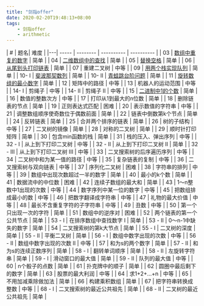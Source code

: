 ```yaml
---
title: "剑指offer"
date: 2020-02-20T19:48:13+08:00
tags: 
    - 剑指offer
    - arithmetic
---
```


| # | 题名| 难度 |
|---| ----- | -------- | ---------- | ---------- |
 | 03 | [数组中重复的数字](shu-zu-zhong-zhong-fu-de-shu-zi-lcof) | 简单 | 
 | 04 | [二维数组中的查找](er-wei-shu-zu-zhong-de-cha-zhao-lcof) | 简单 | 
 | 05 | [替换空格](ti-huan-kong-ge-lcof) | 简单 | 
 | 06 | [从尾到头打印链表](cong-wei-dao-tou-da-yin-lian-biao-lcof) | 简单 | 
 | 07 | 重建二叉树 | 中等 | 
 | 09 | [用两个栈实现队列](cong-wei-dao-tou-da-yin-lian-biao-lcof) | 简单 | 
 | 10- I | [斐波那契数列](fei-bo-na-qi-shu-lie-lcof) | 简单 | 
 | 10- II | [青蛙跳台阶问题](qing-wa-tiao-tai-jie-wen-ti-lcof) | 简单 | 
 | 11 | [旋转数组的最小数字](xuan-zhuan-shu-zu-de-zui-xiao-shu-zi-lcof) | 简单 | 
 | 12 | 矩阵中的路径 | 中等 | 
 | 13 | 机器人的运动范围 | 中等 | 
 | 14- I | 剪绳子 | 中等 | 
 | 14- II | 剪绳子 II | 中等 | 
 | 15 | [二进制中1的个数](er-jin-zhi-zhong-1de-ge-shu-lcof) | 简单 | 
 | 16 | 数值的整数次方 | 中等 | 
 | 17 | 打印从1到最大的n位数 | 简单 | 
 | 18 | 删除链表的节点 | 简单 | 
 | 19 | 正则表达式匹配 | 困难 | 
 | 20 | 表示数值的字符串 | 中等 | 
 | 21 | 调整数组顺序使奇数位于偶数前面 | 简单 | 
 | 22 | 链表中倒数第k个节点 | 简单 | 
 | 24 | 反转链表 | 简单 | 
 | 25 | 合并两个排序的链表 | 简单 | 
 | 26 | 树的子结构 | 中等 | 
 | 27 | 二叉树的镜像 | 简单 | 
 | 28 | 对称的二叉树 | 简单 | 
 | 29 | 顺时针打印矩阵 | 简单 | 
 | 30 | 包含min函数的栈 | 简单 | 
 | 31 | 栈的压入、弹出序列 | 中等 | 
 | 32 - I | 从上到下打印二叉树 | 中等 | 
 | 32 - II | 从上到下打印二叉树 II | 简单 | 
 | 32 - III | 从上到下打印二叉树 III | 中等 | 
 | 33 | 二叉搜索树的后序遍历序列 | 中等 | 
 | 34 | 二叉树中和为某一值的路径 | 中等 | 
 | 35 | 复杂链表的复制 | 中等 | 
 | 36 | 二叉搜索树与双向链表 | 中等 | 
 | 37 | 序列化二叉树 | 困难 | 
 | 38 | 字符串的排列 | 中等 | 
 | 39 | 数组中出现次数超过一半的数字 | 简单 | 
 | 40 | 最小的k个数 | 简单 | 
 | 41 | 数据流中的中位数 | 困难 | 
 | 42 | 连续子数组的最大和 | 简单 | 
 | 43 | 1～n整数中1出现的次数 | 中等 | 
 | 44 | 数字序列中某一位的数字 | 中等 | 
 | 45 | 把数组排成最小的数 | 中等 | 
 | 46 | 把数字翻译成字符串 | 中等 | 
 | 47 | 礼物的最大价值 | 中等 | 
 | 48 | 最长不含重复字符的子字符串 | 中等 | 
 | 49 | 丑数 | 中等 | 
 | 50 | 第一个只出现一次的字符 | 简单 | 
 | 51 | 数组中的逆序对 | 困难 | 
 | 52 | 两个链表的第一个公共节点 | 简单 | 
 | 53 - I | 在排序数组中查找数字 I | 简单 | 
 | 53 - II | 0～n-1中缺失的数字 | 简单 | 
 | 54 | 二叉搜索树的第k大节点 | 简单 | 
 | 55 - I | 二叉树的深度 | 简单 | 
 | 55 - II | 平衡二叉树 | 简单 | 
 | 56 - I | 数组中数字出现的次数 | 中等 | 
 | 56 - II | 数组中数字出现的次数 II | 中等 | 
 | 57 | 和为s的两个数字 | 简单 | 
 | 57 - II | 和为s的连续正数序列 | 简单 | 
 | 58 - I | 翻转单词顺序 | 简单 | 
 | 58 - II | 左旋转字符串 | 简单 | 
 | 59 - I | 滑动窗口的最大值 | 简单 | 
 | 59 - II | 队列的最大值 | 中等 | 
 | 60 | n个骰子的点数 | 简单 | 
 | 61 | 扑克牌中的顺子 | 简单 | 
 | 62 | 圆圈中最后剩下的数字 | 简单 | 
 | 63 | 股票的最大利润 | 中等 | 
 | 64 | 求1+2+…+n | 中等 | 
 | 65 | 不用加减乘除做加法 | 简单 | 
 | 66 | 构建乘积数组 | 简单 | 
 | 67 | 把字符串转换成整数 | 中等 | 
 | 68 - I | 二叉搜索树的最近公共祖先 | 简单 | 
 | 68 - II | 二叉树的最近公共祖先 | 简单 | 
